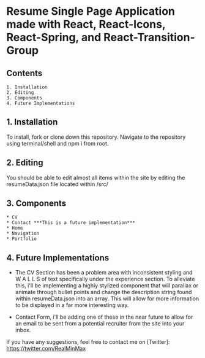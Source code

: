 # Resume Single Page Application made with React, React-Icons, React-Spring, and React-Transition-Group

## Contents
    1. Installation
    2. Editing
    3. Components
    4. Future Implementations

## 1. Installation

To install, fork or clone down this repository. Navigate to the repository using terminal/shell and npm i from root.

## 2. Editing

You should be able to edit almost all items within the site by editing the resumeData.json file located within /src/

## 3. Components

    * CV
    * Contact ***This is a future implementation***
    * Home
    * Navigation
    * Portfolio

## 4. Future Implementations

- The CV Section has been a problem area with inconsistent styling and W A L L S of text specifically under the experience section. To alleviate this, i'll be implementing a highly stylized component that will parallax or animate through bullet points and change the description string found within resumeData.json into an array. This will allow for more information to be displayed in a far more interesting way.

- Contact Form, i'll be adding one of these in the near future to allow for an email to be sent from a potential recruiter from the site into your inbox.

If you have any suggestions, feel free to contact me on [Twitter]: https://twitter.com/RealMinMax

